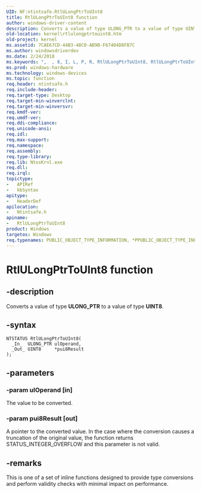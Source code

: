 ```yaml
---
UID: NF:ntintsafe.RtlULongPtrToUInt8
title: RtlULongPtrToUInt8 function
author: windows-driver-content
description: Converts a value of type ULONG_PTR to a value of type UINT8.
old-location: kernel\rtlulongptrtouint8.htm
old-project: kernel
ms.assetid: 7CAE67CD-44B3-48C0-AB9B-F67404D8FB7C
ms.author: windowsdriverdev
ms.date: 2/24/2018
ms.keywords: ",  , 8, I, L, P, R, RtlULongPtrToUInt8, RtlULongPtrToUInt8 function [Kernel-Mode Driver Architecture], T, U, g, kernel.rtlulongptrtouint8, l, n, ntintsafe/RtlULongPtrToUInt8, o, r, t"
ms.prod: windows-hardware
ms.technology: windows-devices
ms.topic: function
req.header: ntintsafe.h
req.include-header: 
req.target-type: Desktop
req.target-min-winverclnt: 
req.target-min-winversvr: 
req.kmdf-ver: 
req.umdf-ver: 
req.ddi-compliance: 
req.unicode-ansi: 
req.idl: 
req.max-support: 
req.namespace: 
req.assembly: 
req.type-library: 
req.lib: NtosKrnl.exe
req.dll: 
req.irql: 
topictype:
-	APIRef
-	kbSyntax
apitype:
-	HeaderDef
apilocation:
-	Ntintsafe.h
apiname:
-	RtlULongPtrToUInt8
product: Windows
targetos: Windows
req.typenames: PUBLIC_OBJECT_TYPE_INFORMATION, *PPUBLIC_OBJECT_TYPE_INFORMATION
---
```


# RtlULongPtrToUInt8 function


## -description


Converts a value of type <b>ULONG_PTR</b> to a value of type <b>UINT8</b>.


## -syntax


````
NTSTATUS RtlULongPtrToUInt8(
  _In_  ULONG_PTR ulOperand,
  _Out_ UINT8     *pui8Result
);
````


## -parameters




### -param ulOperand [in]

The value to be converted.


### -param pui8Result [out]

A pointer to the converted value. In the case where the conversion causes a truncation of the original value, the function returns STATUS_INTEGER_OVERFLOW and this parameter is not valid.


## -remarks



This is one of a set of inline functions designed to provide type conversions and perform validity checks with minimal impact on performance.



